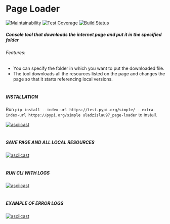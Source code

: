 # Page Loader

[![Maintainability](https://api.codeclimate.com/v1/badges/c699bd769b921d86cae3/maintainability)](https://codeclimate.com/github/Uladzislau97/python-project-lvl3/maintainability) [![Test Coverage](https://api.codeclimate.com/v1/badges/c699bd769b921d86cae3/test_coverage)](https://codeclimate.com/github/Uladzislau97/python-project-lvl3/test_coverage) [![Build Status](https://travis-ci.org/Uladzislau97/python-project-lvl3.svg?branch=master)](https://travis-ci.org/Uladzislau97/python-project-lvl3)

##### Console tool that downloads the internet page and put it in the specified folder

###### Features:
- You can specify the folder in which you want to put the downloaded file.
- The tool downloads all the resources listed on the page and changes the page so that it starts referencing local versions.
#
##### INSTALLATION

Run `pip install --index-url https://test.pypi.org/simple/ --extra-index-url https://pypi.org/simple uladzislau97_page-loader` to install.

[![asciicast](https://asciinema.org/a/MhsBgUzXHaMOCIqlJZRcqIiKh.svg)](https://asciinema.org/a/MhsBgUzXHaMOCIqlJZRcqIiKh)
#
##### SAVE PAGE AND ALL LOCAL RESOURCES
[![asciicast](https://asciinema.org/a/5f2x6pq6fexvLbPbc9M9VK6fi.svg)](https://asciinema.org/a/5f2x6pq6fexvLbPbc9M9VK6fi)
#
##### RUN CLI WITH LOGS
[![asciicast](https://asciinema.org/a/xrsqMTb2qjK8nfNZUBvLzFgx3.svg)](https://asciinema.org/a/xrsqMTb2qjK8nfNZUBvLzFgx3)
#
##### EXAMPLE OF ERROR LOGS
[![asciicast](https://asciinema.org/a/rjuwPmkeNtSZt742957COAaPv.svg)](https://asciinema.org/a/rjuwPmkeNtSZt742957COAaPv)